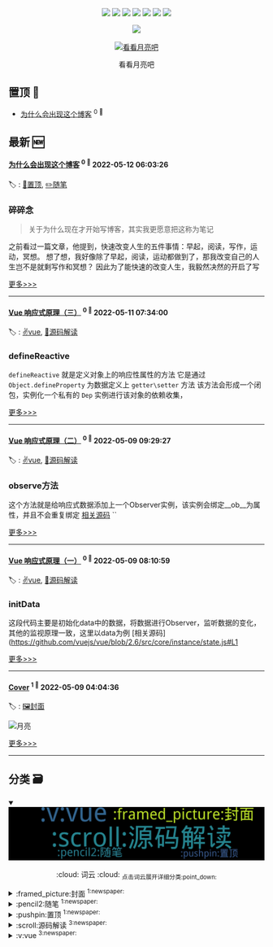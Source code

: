 

<p align='center'>
    <img src="https://badgen.net/badge/labels/5"/>
    <img src="https://badgen.net/github/issues/7kyun/ghiblog"/>
    <img src="https://badgen.net/badge/last-commit/2022-05-13 07:54:55"/>
    <img src="https://badgen.net/github/forks/7kyun/ghiblog"/>
    <img src="https://badgen.net/github/stars/7kyun/ghiblog"/>
    <img src="https://badgen.net/github/watchers/7kyun/ghiblog"/>
    <img src="https://badgen.net/github/release/7kyun/ghiblog"/>
</p>

<p align='center'>
    <img src="https://visitor-badge.glitch.me/badge?page_id=7kyun.ghiblog"/>
</p>



<p align='center'>
<a href='https://github.com/7kyun/ghiblog/issues/1#issuecomment-1120738390'>
<img src='https://user-images.githubusercontent.com/56475308/167338714-306950ac-bc9e-4968-a5d6-22fc157362db.jpg' width='50%' alt='
看看月亮吧 '>
</a>
</p>
<p align='center'>
<span>
看看月亮吧 </span>
</p>

    
## 置顶 :pushpin: 
- [为什么会出现这个博客](https://github.com/7kyun/ghiblog/issues/6)  <sup>0 :speech_balloon:</sup>  	 
## 最新 :new: 

#### [为什么会出现这个博客](https://github.com/7kyun/ghiblog/issues/6) <sup>0 :speech_balloon:</sup> 	 2022-05-12 06:03:26

:label: : [:pushpin:置顶](https://github.com/7kyun/ghiblog/labels/%3Apushpin%3A%E7%BD%AE%E9%A1%B6), [:pencil2:随笔](https://github.com/7kyun/ghiblog/labels/%3Apencil2%3A%E9%9A%8F%E7%AC%94)

### 碎碎念
> 关于为什么现在才开始写博客，其实我更愿意把这称为笔记

之前看过一篇文章，他提到，快速改变人生的五件事情：早起，阅读，写作，运动，冥想。
想了想，我好像除了早起，阅读，运动都做到了，那我改变自己的人生岂不是就剩写作和冥想？
因此为了能快速的改变人生，我毅然决然的开启了写

[更多>>>](https://github.com/7kyun/ghiblog/issues/6)

---


#### [Vue 响应式原理（三）](https://github.com/7kyun/ghiblog/issues/5) <sup>0 :speech_balloon:</sup> 	 2022-05-11 07:34:00

:label: : [:v:vue](https://github.com/7kyun/ghiblog/labels/%3Av%3Avue), [:scroll:源码解读](https://github.com/7kyun/ghiblog/labels/%3Ascroll%3A%E6%BA%90%E7%A0%81%E8%A7%A3%E8%AF%BB)

### defineReactive
`defineReactive` 就是定义对象上的响应性属性的方法
它是通过 `Object.defineProperty` 为数据定义上 `getter\setter` 方法
该方法会形成一个闭包，实例化一个私有的 `Dep` 实例进行该对象的依赖收集，

[更多>>>](https://github.com/7kyun/ghiblog/issues/5)

---


#### [Vue 响应式原理（二）](https://github.com/7kyun/ghiblog/issues/4) <sup>0 :speech_balloon:</sup> 	 2022-05-09 09:29:27

:label: : [:v:vue](https://github.com/7kyun/ghiblog/labels/%3Av%3Avue), [:scroll:源码解读](https://github.com/7kyun/ghiblog/labels/%3Ascroll%3A%E6%BA%90%E7%A0%81%E8%A7%A3%E8%AF%BB)

### observe方法
这个方法就是给响应式数据添加上一个Observer实例，该实例会绑定__ob__为属性，并且不会重复绑定
[相关源码](https://github.com/vuejs/vue/blob/2.6/src/core/observer/index.js#L110)
``

[更多>>>](https://github.com/7kyun/ghiblog/issues/4)

---


#### [Vue 响应式原理（一）](https://github.com/7kyun/ghiblog/issues/3) <sup>0 :speech_balloon:</sup> 	 2022-05-09 08:10:59

:label: : [:v:vue](https://github.com/7kyun/ghiblog/labels/%3Av%3Avue), [:scroll:源码解读](https://github.com/7kyun/ghiblog/labels/%3Ascroll%3A%E6%BA%90%E7%A0%81%E8%A7%A3%E8%AF%BB)

### initData
这段代码主要是初始化data中的数据，将数据进行Observer，监听数据的变化，其他的监视原理一致，这里以data为例
[相关源码](https://github.com/vuejs/vue/blob/2.6/src/core/instance/state.js#L1

[更多>>>](https://github.com/7kyun/ghiblog/issues/3)

---


#### [Cover](https://github.com/7kyun/ghiblog/issues/1) <sup>1 :speech_balloon:</sup> 	 2022-05-09 04:04:36

:label: : [:framed_picture:封面](https://github.com/7kyun/ghiblog/labels/%3Aframed_picture%3A%E5%B0%81%E9%9D%A2)

![月亮](https://user-images.githubusercontent.com/56475308/167338714-306950ac-bc9e-4968-a5d6-22fc157362db.jpg)


[更多>>>](https://github.com/7kyun/ghiblog/issues/1)

---


## 分类  :card_file_box: 

<details open="open">
    <summary>
        <img src="assets/wordcloud.png" title="词云, 点击展开详细分类" alt="词云， 点击展开详细分类">
        <p align="center">:cloud: 词云 :cloud: <sub>点击词云展开详细分类:point_down: </sub></p>
    </summary>


<details>
<summary>:framed_picture:封面	<sup>1:newspaper:</sup></summary>

- [Cover](https://github.com/7kyun/ghiblog/issues/1)  <sup>1 :speech_balloon:</sup>  	 


</details>

<details>
<summary>:pencil2:随笔	<sup>1:newspaper:</sup></summary>

- [为什么会出现这个博客](https://github.com/7kyun/ghiblog/issues/6)  <sup>0 :speech_balloon:</sup>  	 


</details>

<details>
<summary>:pushpin:置顶	<sup>1:newspaper:</sup></summary>

- [为什么会出现这个博客](https://github.com/7kyun/ghiblog/issues/6)  <sup>0 :speech_balloon:</sup>  	 


</details>

<details>
<summary>:scroll:源码解读	<sup>3:newspaper:</sup></summary>

- [Vue 响应式原理（三）](https://github.com/7kyun/ghiblog/issues/5)  <sup>0 :speech_balloon:</sup>  	 
- [Vue 响应式原理（二）](https://github.com/7kyun/ghiblog/issues/4)  <sup>0 :speech_balloon:</sup>  	 
- [Vue 响应式原理（一）](https://github.com/7kyun/ghiblog/issues/3)  <sup>0 :speech_balloon:</sup>  	 


</details>

<details>
<summary>:v:vue	<sup>3:newspaper:</sup></summary>

- [Vue 响应式原理（三）](https://github.com/7kyun/ghiblog/issues/5)  <sup>0 :speech_balloon:</sup>  	 
- [Vue 响应式原理（二）](https://github.com/7kyun/ghiblog/issues/4)  <sup>0 :speech_balloon:</sup>  	 
- [Vue 响应式原理（一）](https://github.com/7kyun/ghiblog/issues/3)  <sup>0 :speech_balloon:</sup>  	 


</details>


</details>    
